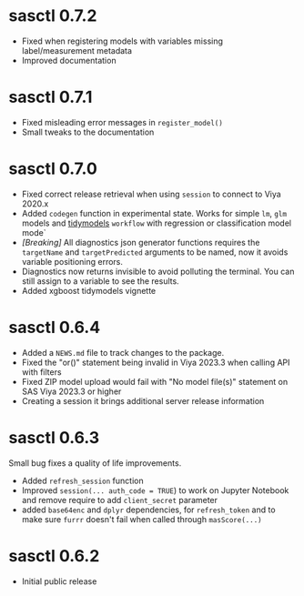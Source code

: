 # sasctl 0.7.2

* Fixed when registering models with variables missing label/measurement metadata
* Improved documentation

# sasctl 0.7.1

* Fixed misleading error messages in `register_model()`
* Small tweaks to the documentation

# sasctl 0.7.0

* Fixed correct release retrieval when using `session` to connect to Viya 2020.x
* Added `codegen` function in experimental state. Works for simple `lm`, `glm` models and [tidymodels](https://www.tidymodels.org/) `workflow` with regression or classification model mode`
* *[Breaking]* All diagnostics json generator functions requires the `targetName` and `targetPredicted` arguments to be named, now it avoids variable positioning errors.
* Diagnostics now returns invisible to avoid polluting the terminal. You can still assign to a variable to see the results.
* Added xgboost tidymodels vignette

# sasctl 0.6.4

* Added a `NEWS.md` file to track changes to the package.
* Fixed the "or()" statement being invalid in Viya 2023.3 when calling API with filters
* Fixed ZIP model upload would fail with "No model file(s)" statement on SAS Viya 2023.3 or higher
* Creating a session it brings additional server release information

# sasctl 0.6.3

Small bug fixes a quality of life improvements. 

* Added `refresh_session` function 
* Improved `session(... auth_code = TRUE`) to work on Jupyter Notebook and remove require to add `client_secret` parameter
* added `base64enc` and `dplyr` dependencies, for `refresh_token` and to make sure `furrr` doesn't fail when called through `masScore(...)`

# sasctl 0.6.2

* Initial public release
